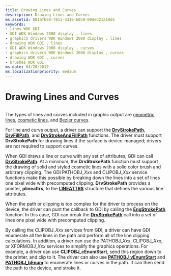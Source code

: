```yaml
---
title: Drawing Lines and Curves
description: Drawing Lines and Curves
ms.assetid: 0816fb69-7811-4319-b050-00ded21a10d4
keywords:
- lines WDK GDI
- GDI WDK Windows 2000 display , lines
- graphics drivers WDK Windows 2000 display , lines
- drawing WDK GDI , lines
- GDI WDK Windows 2000 display , curves
- graphics drivers WDK Windows 2000 display , curves
- drawing WDK GDI , curves
- brushes WDK GDI
ms.date: 04/20/2017
ms.localizationpriority: medium
---
```


# Drawing Lines and Curves


## <span id="ddk_drawing_lines_and_curves_gg"></span><span id="DDK_DRAWING_LINES_AND_CURVES_GG"></span>


The types of lines and curves included in graphic output are [geometric lines](geometric-wide-lines.md), [cosmetic lines](cosmetic-lines.md), and [Bezier curves](bezier-curves.md).

For line and curve output, a driver can support the [**DrvStrokePath**](/windows/desktop/api/winddi/nf-winddi-drvstrokepath), [**DrvFillPath**](/windows/desktop/api/winddi/nf-winddi-drvfillpath), and [**DrvStrokeAndFillPath**](/windows/desktop/api/winddi/nf-winddi-drvstrokeandfillpath) functions. The driver must support **DrvStrokePath** for drawing lines if the surface is device-managed; drivers are not required to support curves.

When GDI draws a line or curve with any set of attributes, GDI can call [**DrvStrokePath**](/windows/desktop/api/winddi/nf-winddi-drvstrokepath). At a minimum, the **DrvStrokePath** function must support the drawing of solid and styled cosmetic lines with a solid color brush and arbitrary clipping. The GDI PATHOBJ\_*Xxx* and CLIPOBJ\_*Xxx* service functions make this possible by breaking down the lines into a set of lines one pixel wide with precomputed clipping. **DrvStrokePath** provides a pointer, **plineattrs**, to the [**LINEATTRS**](/windows/desktop/api/winddi/ns-winddi-_lineattrs) structure that defines the various line attributes.

When the path or clipping is too complex for the driver to process on the device, the driver can punt the callback to GDI by calling the [**EngStrokePath**](/windows/desktop/api/winddi/nf-winddi-engstrokepath) function. In this case, GDI can break the [**DrvStrokePath**](/windows/desktop/api/winddi/nf-winddi-drvstrokepath) call into a set of lines one pixel wide with precomputed clipping.

By calling the CLIPOBJ\_*Xxx* services from GDI, a driver can have GDI enumerate all the lines in the path and perform all of the line clipping calculations. In addition, a driver can use the PATHOBJ\_*Xxx*, CLIPOBJ\_*Xxx*, or XFORMOBJ\_*Xxx* services to simplify the graphics operations. For example, a driver can use **CLIPOBJ\_cEnumStart**, send this region down to the printer, and clip to it. The driver can also use [**PATHOBJ\_vEnumStart**](/windows/desktop/api/winddi/nf-winddi-pathobj_venumstart) and [**PATHOBJ\_bEnum**](/windows/desktop/api/winddi/nf-winddi-pathobj_benum) to enumerate lines or curves in the path. It can then send the path to the device, and stroke it.

 


